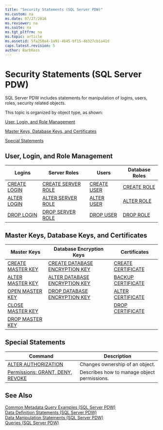```yaml
---
title: "Security Statements (SQL Server PDW)"
ms.custom: na
ms.date: 07/27/2016
ms.reviewer: na
ms.suite: na
ms.tgt_pltfrm: na
ms.topic: article
ms.assetid: 5fa250a4-1a91-4b45-bf15-4b327cb1a41d
caps.latest.revision: 5
author: BarbKess
---
```

# Security Statements (SQL Server PDW)
SQL Server PDW includes statements for manipulation of logins, users, roles, security related objects.  
  
This topic is organized by object type, as shown:  
  
[User, Login, and Role Management](#LoginServerRole)  
  
[Master Keys, Database Keys, and Certificates](#Keys)  
  
[Special Statements](#Special)  
  
## <a name="LoginServerRole"></a>User, Login, and Role Management  
  
|Logins|Server Roles|Users|Database Roles|  
|----------|----------------|---------|------------------|  
|[CREATE LOGIN](../../mpp/sqlpdw/create-login-sql-server-pdw.md)|[CREATE SERVER ROLE](../../mpp/sqlpdw/create-server-role-sql-server-pdw.md)|[CREATE USER](../../mpp/sqlpdw/create-user-sql-server-pdw.md)|[CREATE ROLE](../../mpp/sqlpdw/create-role-sql-server-pdw.md)|  
|[ALTER LOGIN](../../mpp/sqlpdw/alter-login-sql-server-pdw.md)|[ALTER SERVER ROLE](../../mpp/sqlpdw/alter-server-role-sql-server-pdw.md)|[ALTER USER](../../mpp/sqlpdw/alter-user-sql-server-pdw.md)|[ALTER ROLE](../../mpp/sqlpdw/alter-role-sql-server-pdw.md)|  
|[DROP LOGIN](../../mpp/sqlpdw/drop-login-sql-server-pdw.md)|[DROP SERVER ROLE](../../mpp/sqlpdw/drop-server-role-sql-server-pdw.md)|[DROP USER](../../mpp/sqlpdw/drop-user-sql-server-pdw.md)|[DROP ROLE](../../mpp/sqlpdw/drop-role-sql-server-pdw.md)|  
  
## <a name="Keys"></a>Master Keys, Database Keys, and Certificates  
  
|Master Keys|Database Encryption Keys|Certificates|  
|---------------|----------------------------|----------------|  
|[CREATE MASTER KEY](../../mpp/sqlpdw/create-master-key-sql-server-pdw.md)|[CREATE DATABASE ENCRYPTION KEY](../../mpp/sqlpdw/create-database-encryption-key-sql-server-pdw.md)|[CREATE CERTIFICATE](../../mpp/sqlpdw/create-certificate-sql-server-pdw.md)|  
|[ALTER MASTER KEY](../../mpp/sqlpdw/alter-master-key-sql-server-pdw.md)|[ALTER DATABASE ENCRYPTION KEY](../../mpp/sqlpdw/alter-database-encryption-key-sql-server-pdw.md)|[BACKUP CERTIFICATE](../../mpp/sqlpdw/backup-certificate-sql-server-pdw.md)|  
|[OPEN MASTER KEY](../../mpp/sqlpdw/open-master-key-sql-server-pdw.md)|[DROP DATABASE ENCRYPTION KEY](../../mpp/sqlpdw/drop-database-encryption-key-sql-server-pdw.md)|[ALTER CERTIFICATE](../../mpp/sqlpdw/alter-certificate-sql-server-pdw.md)|  
|[CLOSE MASTER KEY](../../mpp/sqlpdw/close-master-key-sql-server-pdw.md)||[DROP CERTIFICATE](../../mpp/sqlpdw/drop-certificate-sql-server-pdw.md)|  
|[DROP MASTER KEY](../../mpp/sqlpdw/drop-master-key-sql-server-pdw.md)|||  
  
## <a name="Special"></a>Special Statements  
  
|Command|Description|  
|-----------|---------------|  
|[ALTER AUTHORIZATION](../../mpp/sqlpdw/alter-authorization-sql-server-pdw.md)|Changes ownership of an object.|  
|[Permissions: GRANT, DENY, REVOKE](../../mpp/sqlpdw/permissions-grant-deny-revoke-sql-server-pdw.md)|Describes how to manage object permissions.|  
  
## See Also  
[Common Metadata Query Examples &#40;SQL Server PDW&#41;](../../mpp/sqlpdw/common-metadata-query-examples-sql-server-pdw.md)  
[Data Definition Statements &#40;SQL Server PDW&#41;](../../mpp/sqlpdw/data-definition-statements-sql-server-pdw.md)  
[Data Manipulation Statements &#40;SQL Server PDW&#41;](../../mpp/sqlpdw/data-manipulation-statements-sql-server-pdw.md)  
[Queries &#40;SQL Server PDW&#41;](../../mpp/sqlpdw/queries-sql-server-pdw.md)  
  
